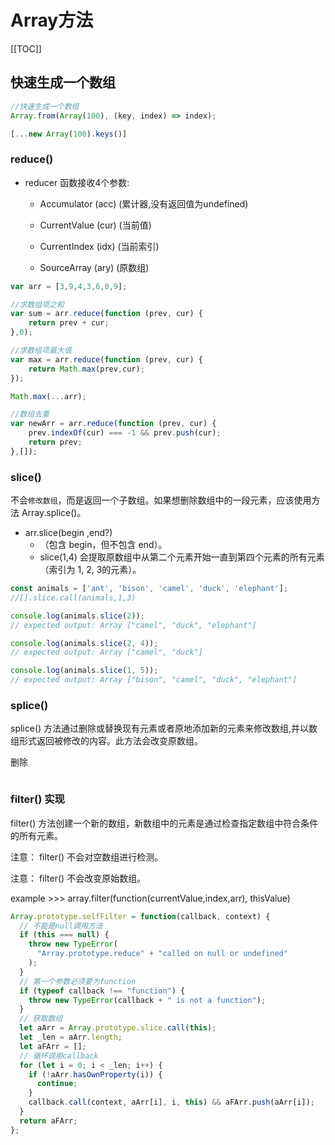 # Array方法 

[[TOC]]

## 快速生成一个数组
```js
//快速生成一个数组
Array.from(Array(100), (key, index) => index);

[...new Array(100).keys()]
```

### reduce()
+ reducer 函数接收4个参数:

  +    Accumulator (acc) (累计器,没有返回值为undefined)

  +    CurrentValue (cur) (当前值)

  +    CurrentIndex (idx) (当前索引)

  +    SourceArray (ary) (原数组)
```js
var arr = [3,9,4,3,6,0,9];

//求数组项之和
var sum = arr.reduce(function (prev, cur) {
    return prev + cur;
},0);

//求数组项最大值
var max = arr.reduce(function (prev, cur) {
    return Math.max(prev,cur);
});

Math.max(...arr);

//数组去重
var newArr = arr.reduce(function (prev, cur) {
    prev.indexOf(cur) === -1 && prev.push(cur);
    return prev;
},[]);
```
### slice()
 不会`修改数组`，而是返回一个子数组。如果想删除数组中的一段元素，应该使用方法 Array.splice()。
 + arr.slice(begin ,end?)
   +    （包含 begin，但不包含 end）。
   +    slice(1,4) 会提取原数组中从第二个元素开始一直到第四个元素的所有元素 （索引为 1, 2, 3的元素）。
```js
const animals = ['ant', 'bison', 'camel', 'duck', 'elephant'];
//[].slice.call(animals,1,3)

console.log(animals.slice(2));
// expected output: Array ["camel", "duck", "elephant"]

console.log(animals.slice(2, 4));
// expected output: Array ["camel", "duck"]

console.log(animals.slice(1, 5));
// expected output: Array ["bison", "camel", "duck", "elephant"]
```
### splice()
splice() 方法通过删除或替换现有元素或者原地添加新的元素来修改数组,并以数组形式返回被修改的内容。此方法会改变原数组。

删除


```js

```

### filter() 实现
filter() 方法创建一个新的数组，新数组中的元素是通过检查指定数组中符合条件的所有元素。

注意： filter() 不会对空数组进行检测。

注意： filter() 不会改变原始数组。

example   >>>  array.filter(function(currentValue,index,arr), thisValue)
```js
Array.prototype.selfFilter = function(callback, context) {
  // 不能是null调用方法
  if (this === null) {
    throw new TypeError(
      "Array.prototype.reduce" + "called on null or undefined"
    );
  }
  // 第一个参数必须要为function
  if (typeof callback !== "function") {
    throw new TypeError(callback + " is not a function");
  }
  // 获取数组
  let aArr = Array.prototype.slice.call(this);
  let _len = aArr.length;
  let aFArr = [];
  // 循环调用callback
  for (let i = 0; i < _len; i++) {
    if (!aArr.hasOwnProperty(i)) {
      continue;
    }
    callback.call(context, aArr[i], i, this) && aFArr.push(aArr[i]);
  }
  return aFArr;
};

```

<!-- ### some() & every()
```js
```

### some() & every()
```js
```

### some() & every()
```js
```

### some() & every()
```js
``` -->